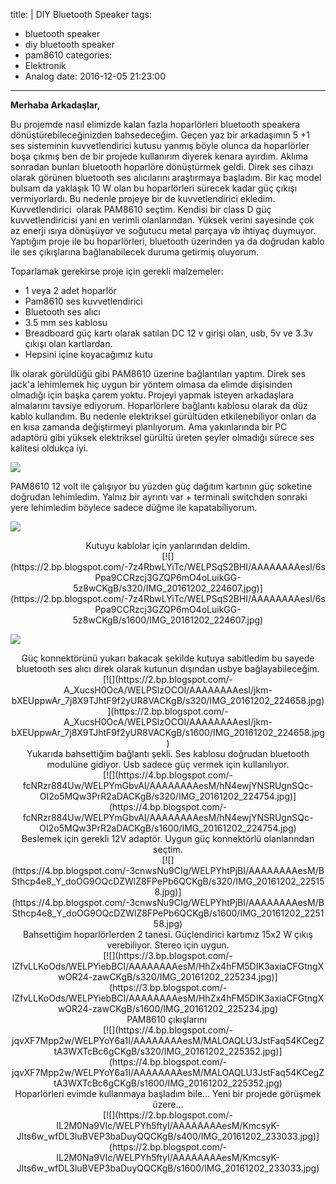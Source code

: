 title: |
  DIY Bluetooth Speaker
tags:
  - bluetooth speaker
  - diy bluetooth speaker
  - pam8610
categories:
  - Elektronik
  - Analog
date: 2016-12-05 21:23:00
---
**Merhaba Arkadaşlar,**

Bu projemde nasıl elimizde kalan fazla hoparlörleri bluetooth speakera dönüştürebileceğinizden bahsedeceğim. Geçen yaz bir arkadaşımın 5 +1 ses sisteminin kuvvetlendirici kutusu yanmış böyle olunca da hoparlörler boşa çıkmış ben de bir projede kullanırım diyerek kenara ayırdım. Aklıma sonradan bunları bluetooth hoparlöre dönüştürmek geldi. Direk ses cihazı olarak görünen bluetooth ses alıcılarını araştırmaya başladım. Bir kaç model bulsam da yaklaşık 10 W olan bu hoparlörleri sürecek kadar güç çıkışı vermiyorlardı. Bu nedenle projeye bir de kuvvetlendirici ekledim. Kuvvetlendirici  olarak PAM8610 seçtim. Kendisi bir class D güç kuvvetlendiricisi yani en verimli olanlarından. Yüksek verini sayesinde çok az enerji ısıya dönüşüyor ve soğutucu metal parçaya vb ihtiyaç duymuyor. Yaptığım proje ile bu hoparlörleri, bluetooth üzerinden ya da doğrudan kablo ile ses çıkışlarına bağlanabilecek duruma getirmiş oluyorum.
<!-- more -->  
Toparlamak gerekirse proje için gerekli malzemeler:
*   1 veya 2 adet hoparlör
*   Pam8610 ses kuvvetlendirici
*   Bluetooth ses alıcı
*   3.5 mm ses kablosu
*   Breadboard güç kartı olarak satılan DC 12 v girişi olan, usb, 5v ve 3.3v çıkışı olan kartlardan.
*   Hepsini içine koyacağımız kutu

İlk olarak görüldüğü gibi PAM8610 üzerine bağlantıları yaptım. Direk ses jack'a lehimlemek hiç uygun bir yöntem olmasa da elimde dişisinden olmadığı için başka çarem yoktu. Projeyi yapmak isteyen arkadaşlara almalarını tavsiye ediyorum. Hoparlörlere bağlantı kablosu olarak da düz kablo kullandım. Bu nedenle elektriksel gürültüden etkilenebiliyor onları da en kısa zamanda değiştirmeyi planlıyorum. Ama yakınlarında bir PC adaptörü gibi yüksek elektriksel gürültü üreten şeyler olmadığı sürece ses kalitesi oldukça iyi.

[![](https://4.bp.blogspot.com/-f2S3Lq16bSg/WELO09pXG6I/AAAAAAAAer8/sET_Q6mjJpo3xIpB-2IgwyV0DJZkxzjngCKgB/s320/IMG_20161202_224342.jpg)](https://4.bp.blogspot.com/-f2S3Lq16bSg/WELO09pXG6I/AAAAAAAAer8/sET_Q6mjJpo3xIpB-2IgwyV0DJZkxzjngCKgB/s1600/IMG_20161202_224342.jpg)

PAM8610 12 volt ile çalışıyor bu yüzden güç dağıtım kartının güç soketine doğrudan lehimledim. Yalnız bir ayrıntı var + terminali switchden sonraki yere lehimledim böylece sadece düğme ile kapatabiliyorum.

[![](https://3.bp.blogspot.com/-j7GlyiOF_MY/WELPCMoc9EI/AAAAAAAAesA/TanuoPHXlRYLi_UfvZ3dWg17jR2Qf43KACKgB/s320/IMG_20161202_224352.jpg)](https://3.bp.blogspot.com/-j7GlyiOF_MY/WELPCMoc9EI/AAAAAAAAesA/TanuoPHXlRYLi_UfvZ3dWg17jR2Qf43KACKgB/s1600/IMG_20161202_224352.jpg)

<div class="separator" style="clear: both; text-align: center;">Kutuyu kablolar için yanlarından deldim.</div>

<div class="separator" style="clear: both; text-align: center;">[![](https://2.bp.blogspot.com/-7z4RbwLYiTc/WELPSqS2BHI/AAAAAAAAesI/6sPpa9CCRzcj3GZQP6mO4oLuikGG-5z8wCKgB/s320/IMG_20161202_224607.jpg)](https://2.bp.blogspot.com/-7z4RbwLYiTc/WELPSqS2BHI/AAAAAAAAesI/6sPpa9CCRzcj3GZQP6mO4oLuikGG-5z8wCKgB/s1600/IMG_20161202_224607.jpg)</div>

[![](https://2.bp.blogspot.com/-ladfTmhT8Ds/WELPSuIaGWI/AAAAAAAAesI/eDdyTfzFP1Apdu-Ee6dpzQaph7fBGKBqgCKgB/s320/IMG_20161202_224612.jpg)](https://2.bp.blogspot.com/-ladfTmhT8Ds/WELPSuIaGWI/AAAAAAAAesI/eDdyTfzFP1Apdu-Ee6dpzQaph7fBGKBqgCKgB/s1600/IMG_20161202_224612.jpg)

<div style="text-align: center;">Güç konnektörünü yukarı bakacak şekilde kutuya sabitledim bu sayede bluetooth ses alıcı direk olarak kutunun dışından usbye bağlayabileceğim.</div>

<div class="separator" style="clear: both; text-align: center;">[![](https://2.bp.blogspot.com/-A_XucsH0OcA/WELPSlzOCOI/AAAAAAAAesI/jkm-bXEUppwAr_7j8X9TJhtF9f2yUR8VACKgB/s320/IMG_20161202_224658.jpg)](https://2.bp.blogspot.com/-A_XucsH0OcA/WELPSlzOCOI/AAAAAAAAesI/jkm-bXEUppwAr_7j8X9TJhtF9f2yUR8VACKgB/s1600/IMG_20161202_224658.jpg)</div>

<div class="separator" style="clear: both; text-align: center;">Yukarıda bahsettiğim bağlantı şekli. Ses kablosu doğrudan bluetooth modulüne gidiyor. Usb sadece güç vermek için kullanılıyor.</div>

<div class="separator" style="clear: both; text-align: center;">[![](https://4.bp.blogspot.com/-fcNRzr884Uw/WELPYmGbvAI/AAAAAAAAesM/hN4ewjYNSRUgnSQc-OI2o5MQw3PrR2aDACKgB/s320/IMG_20161202_224754.jpg)](https://4.bp.blogspot.com/-fcNRzr884Uw/WELPYmGbvAI/AAAAAAAAesM/hN4ewjYNSRUgnSQc-OI2o5MQw3PrR2aDACKgB/s1600/IMG_20161202_224754.jpg)</div>

<div class="separator" style="clear: both; text-align: center;">Beslemek için gerekli 12V adaptör. Uygun güç konnektörlü olanlarından seçtim.</div>

<div class="separator" style="clear: both; text-align: center;">[![](https://4.bp.blogspot.com/-3cnwsNu9CIg/WELPYhtPjBI/AAAAAAAAesM/BSthcp4e8_Y_doOG9OQcDZWlZ8FPePb6QCKgB/s320/IMG_20161202_225158.jpg)](https://4.bp.blogspot.com/-3cnwsNu9CIg/WELPYhtPjBI/AAAAAAAAesM/BSthcp4e8_Y_doOG9OQcDZWlZ8FPePb6QCKgB/s1600/IMG_20161202_225158.jpg)</div>

<div class="separator" style="clear: both; text-align: center;">Bahsettiğim hoparlörlerden 2 tanesi. Güçlendirici kartımız 15x2 W çıkış verebiliyor. Stereo için uygun.</div>

<div class="separator" style="clear: both; text-align: center;">[![](https://3.bp.blogspot.com/-lZfvLLKoOds/WELPYiebBCI/AAAAAAAAesM/HhZx4hFM5DIK3axiaCFGtngXwOR24-zawCKgB/s320/IMG_20161202_225234.jpg)](https://3.bp.blogspot.com/-lZfvLLKoOds/WELPYiebBCI/AAAAAAAAesM/HhZx4hFM5DIK3axiaCFGtngXwOR24-zawCKgB/s1600/IMG_20161202_225234.jpg)</div>

<div class="separator" style="clear: both; text-align: center;">PAM8610 çıkışlarını </div>

<div class="separator" style="clear: both; text-align: center;">[![](https://4.bp.blogspot.com/-jqvXF7Mpp2w/WELPYoY6a1I/AAAAAAAAesM/MALOAQLU3JstFaq54KCegZtA3WXTcBc6gCKgB/s320/IMG_20161202_225352.jpg)](https://4.bp.blogspot.com/-jqvXF7Mpp2w/WELPYoY6a1I/AAAAAAAAesM/MALOAQLU3JstFaq54KCegZtA3WXTcBc6gCKgB/s1600/IMG_20161202_225352.jpg)</div>

<div class="separator" style="clear: both; text-align: center;">Hoparlörleri evimde kullanmaya başladım bile... Yeni bir projede görüşmek üzere...</div>

<div class="separator" style="clear: both; text-align: center;">[![](https://2.bp.blogspot.com/-IL2M0Na9VIc/WELPYh5ftyI/AAAAAAAAesM/KmcsyK-Jlts6w_wfDL3luBVEP3baDuyQQCKgB/s400/IMG_20161202_233033.jpg)](https://2.bp.blogspot.com/-IL2M0Na9VIc/WELPYh5ftyI/AAAAAAAAesM/KmcsyK-Jlts6w_wfDL3luBVEP3baDuyQQCKgB/s1600/IMG_20161202_233033.jpg)</div>